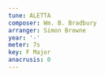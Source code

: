 ```yaml
---
tune: ALETTA
composer: Wm. B. Bradbury
arranger: Simon Browne
year: '-'
meter: 7s
key: F Major
anacrusis: 0
---
```

